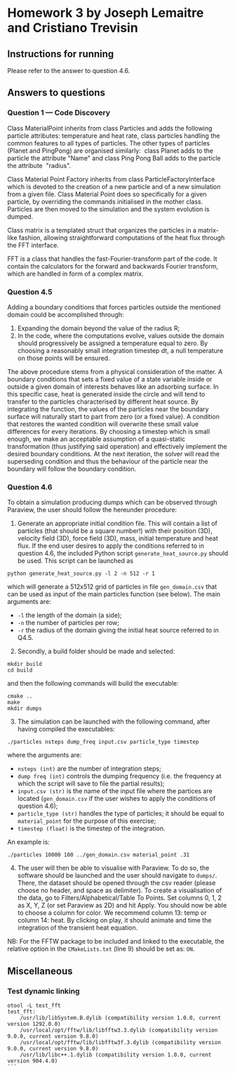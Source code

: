 # Homework 3 by Joseph Lemaitre and Cristiano Trevisin

## Instructions for running 
Please refer to the answer to question 4.6.

## Answers to questions
### Question 1 — Code Discovery
Class MaterialPoint inherits from class Particles and adds the following particle attributes: temperature and heat rate, class particles handling the common features to all types of particles. The other types of particles (Planet and PingPong) are organised similarly:  class Planet adds to the particle the attribute "Name" and class Ping Pong Ball adds to the particle the attribute  "radius".

Class Material Point Factory inherits from class ParticleFactoryInterface which is devoted to the creation of a new particle and of a new simulation from a given file. Class Material Point does so specifically for a given particle, by overriding the commands initialised in the mother class. Particles are then moved to the simulation and the system evolution is dumped.

Class matrix is a templated struct that organizes the particles in a matrix-like fashion, allowing straightforward computations of the heat flux through the FFT interface.

FFT is a class that handles the fast-Fourier-transform part of the code. It contain the calculators for the forward and backwards Fourier transform, which are handled in form of a complex matrix.


### Question 4.5
Adding a boundary conditions that forces particles outside the mentioned domain could be accomplished through:
1. Expanding the domain beyond the value of the radius R;
2. In the code, where the computations evolve, values outside the domain should progressively be assigned a temperature equal to zero. By choosing a reasonably small integration timestep dt, a null temperature on those points will be ensured. 

The above procedure stems from a physical consideration of the matter. A boundary conditions that sets a fixed value of a state variable inside or outside a given domain of interests behaves like an adsorbing surface. In this specific case, heat is generated inside the circle and will tend to transfer to the particles characterised by different heat source. By integrating the function, the values of the particles near the boundary surface will naturally start to part from zero (or a fixed value). A condition that restores the wanted condition will overwrite these small value differences for every iterations. By choosing a timestep which is small enough, we make an acceptable assumption of a quasi-static transformation (thus justifying said operation) and effectively implement the desired boundary conditions. At the next iteration, the solver will read the superseding condition and thus the behaviour of the particle near the boundary will follow the boundary condition.

### Question 4.6
To obtain a simulation producing dumps which can be observed through Paraview, the user should follow the hereunder procedure:
1. Generate an appropriate initial condition file. This will contain a list of particles (that should be a square number!) with their position (3D), velocity field (3D), force field (3D), mass, initial temperature and heat flux. If the end user desires to apply the conditions referred to in question 4.6, the included Python script ```generate_heat_source.py``` should be used. This script can be launched as 
```
python generate_heat_source.py -l 2 -n 512 -r 1
```
which will generate a 512x512 grid of particles in file `gen_domain.csv` that can be used as input of the main particles function (see below). The main arguments are:
* ```-l``` the length of the domain (a side);
* ```-n``` the number of particles per row;
* ```-r``` the radius of the domain giving the initial heat source referred to in Q4.5.

2. Secondly, a build folder should be made and selected:
```
mkdir build
cd build
```
and then the following commands will build the executable:
```
cmake ..
make
mkdir dumps
```

3. The simulation can be launched with the following command, after having compiled the executables:

```
./particles nsteps dump_freq input.csv particle_type timestep
```
where the arguments are:

* ```nsteps (int)``` are the number of integration steps;
* ```dump freq (int)``` controls the dumping frequency (i.e. the frequency at which the script will save to file the partial results);
* ```input.csv (str)``` is the name of the input file where the partices are located (`gen_domain.csv` if the user wishes to apply the conditions of question 4.6);
* ```particle_type (str)``` handles the type of particles; it should be equal to ```material_point``` for the purpose of this exercise;
* ```timestep (float)``` is the timestep of the integration.

An example is:
```
./particles 10000 100 ../gen_domain.csv material_point .31
```

4. The user will then be able to visualise with Paraview. To do so, the software should be launched and the user should navigate to `dumps/`. There, the dataset should be opened through the csv reader (please choose no header, and space as delimiter). 
To create a visualisation of the data, go to Filters/Alphabetical/Table To Points. Set columns 0, 1, 2 as X, Y, Z (or set Paraview as 2D) and hit Apply. You should  now be able to choose a column for color. We recommend column 13: temp or column 14: heat. By clicking on play, it should animate and time the integration of the transient heat equation.

NB: For the FFTW package to be included and linked to the executable, the relative option in the `CMakeLists.txt` (line 9) should be set as: `ON`.

## Miscellaneous
### Test dynamic linking
````
otool -L test_fft
test_fft:
	/usr/lib/libSystem.B.dylib (compatibility version 1.0.0, current version 1292.0.0)
	/usr/local/opt/fftw/lib/libfftw3.3.dylib (compatibility version 9.0.0, current version 9.8.0)
	/usr/local/opt/fftw/lib/libfftw3f.3.dylib (compatibility version 9.0.0, current version 9.8.0)
	/usr/lib/libc++.1.dylib (compatibility version 1.0.0, current version 904.4.0)
```
